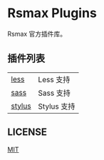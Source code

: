# Rsmax Plugins

Rsmax 官方插件库。

## 插件列表

|                             |                       |
|-----------------------------|-----------------------|
| [less](packages/less)       | Less 支持               |
| [sass](packages/sass)       | Sass 支持               |
| [stylus](packages/stylus)   | Stylus 支持             |

## LICENSE

[MIT](LICENSE)
